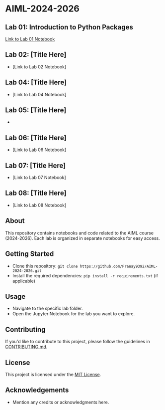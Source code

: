 # AIML-2024-2026

## Lab 01: Introduction to Python Packages
[Link to Lab 01 Notebook](https://github.com/Pranay9392/AIML-2024-2026/blob/main/ai_ml_class_jan_31_tic_toe.ipynb)

## Lab 02: [Title Here]
- [Link to Lab 02 Notebook]

## Lab 04: [Title Here]
- [Link to Lab 04 Notebook]

## Lab 05: [Title Here]

- [LAB 05]:(https://github.com/Pranay9392/AIML-2024-2026/blob/main/AIML_LAB_05.ipynb)
## Lab 06: [Title Here]
- [Link to Lab 06 Notebook]

## Lab 07: [Title Here]
- [Link to Lab 07 Notebook]

## Lab 08: [Title Here]
- [Link to Lab 08 Notebook]

## About
This repository contains notebooks and code related to the AIML course (2024-2026). Each lab is organized in separate notebooks for easy access.

## Getting Started
- Clone this repository: `git clone https://github.com/Pranay9392/AIML-2024-2026.git`
- Install the required dependencies: `pip install -r requirements.txt` (if applicable)

## Usage
- Navigate to the specific lab folder.
- Open the Jupyter Notebook for the lab you want to explore.

## Contributing
If you'd like to contribute to this project, please follow the guidelines in [CONTRIBUTING.md](CONTRIBUTING.md).

## License
This project is licensed under the [MIT License](LICENSE).

## Acknowledgements
- Mention any credits or acknowledgments here.

